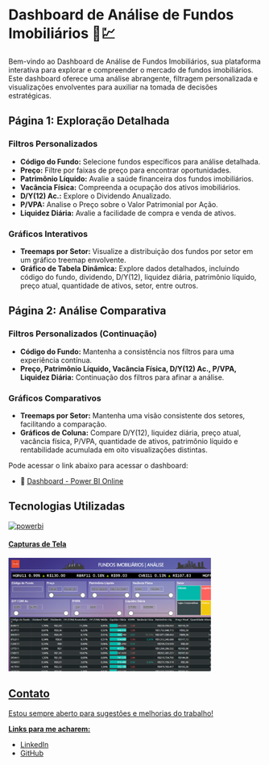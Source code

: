 # Dashboard de Análise de Fundos Imobiliários 🏢💹

Bem-vindo ao Dashboard de Análise de Fundos Imobiliários, sua plataforma interativa para explorar e compreender o mercado de fundos imobiliários. Este dashboard oferece uma análise abrangente, filtragem personalizada e visualizações envolventes para auxiliar na tomada de decisões estratégicas.

## Página 1: Exploração Detalhada

### Filtros Personalizados

- **Código do Fundo:** Selecione fundos específicos para análise detalhada.
- **Preço:** Filtre por faixas de preço para encontrar oportunidades.
- **Patrimônio Líquido:** Avalie a saúde financeira dos fundos imobiliários.
- **Vacância Física:** Compreenda a ocupação dos ativos imobiliários.
- **D/Y(12) Ac.:** Explore o Dividendo Anualizado.
- **P/VPA:** Analise o Preço sobre o Valor Patrimonial por Ação.
- **Liquidez Diária:** Avalie a facilidade de compra e venda de ativos.

### Gráficos Interativos

- **Treemaps por Setor:** Visualize a distribuição dos fundos por setor em um gráfico treemap envolvente.
- **Gráfico de Tabela Dinâmica:** Explore dados detalhados, incluindo código do fundo, dividendo, D/Y(12), liquidez diária, patrimônio líquido, preço atual, quantidade de ativos, setor, entre outros.

## Página 2: Análise Comparativa

### Filtros Personalizados (Continuação)

- **Código do Fundo:** Mantenha a consistência nos filtros para uma experiência contínua.
- **Preço, Patrimônio Líquido, Vacância Física, D/Y(12) Ac., P/VPA, Liquidez Diária:** Continuação dos filtros para afinar a análise.

### Gráficos Comparativos

- **Treemaps por Setor:** Mantenha uma visão consistente dos setores, facilitando a comparação.
- **Gráficos de Coluna:** Compare D/Y(12), liquidez diária, preço atual, vacância física, P/VPA, quantidade de ativos, patrimônio líquido e rentabilidade acumulada em oito visualizações distintas.

Pode acessar o link abaixo para acessar o dashboard:
 - 🔗 [Dashboard - Power BI Online](https://app.powerbi.com/view?r=eyJrIjoiZDUyYjQxMzYtNDY4ZC00YzE0LTgxMzMtMTJmMGZiMDUyNWM0IiwidCI6Ijc1MGRkNzEzLWU4ZDUtNDZmMi04YThkLTE0ZjdkNTkwODA5YiJ9)

## Tecnologias Utilizadas
<p align="left">  
  <a href="https://powerbi.microsoft.com/" target="_blank" rel="noreferrer"> <img src="https://upload.wikimedia.org/wikipedia/commons/thumb/c/cf/New_Power_BI_Logo.svg/630px-New_Power_BI_Logo.svg.png" alt="powerbi" width="40" height="40"/> 
</p> 

#### Capturas de Tela
<p align="LEFT">
  <img src="https://github.com/Eduardoppereira/PBI_FII/blob/main/FII11.png" width=80%>
</p>

## Contato
Estou sempre aberto para sugestões e melhorias do trabalho! 

**Links para me acharem:**
* [LinkedIn](www.linkedin.com/in/eduardo-pedrosap)
* [GitHub](https://github.com/Eduardoppereira)
